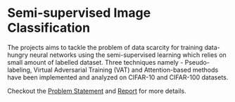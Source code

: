 # Semi-supervised Image Classification

The projects aims to tackle the problem of data scarcity for training data-hungry neural networks using the semi-supervised learning which relies on small amount of labelled dataset. Three techniques namely - Pseudo-labeling, Virtual Adversarial Training (VAT) and Attention-based methods have been implemented and analyzed on CIFAR-10 and CIFAR-100 datasets.

Checkout the [Problem Statement]() and [Report]() for more details.
